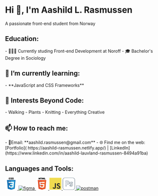 <h1 align="left">Hi 👋, I'm Aashild L. Rasmussen</h1>
<p align="left">A passionate front-end student from Norway</p>

<h2 align="left">Education:</h2>
- 👩🏼‍💻 Currently studing Front-end Development at Noroff
- 🎓 Bachelor's Degree in Sociology

<h2 align="left">🌱 I’m currently learning:</h2>
-  **JavaScript and CSS Frameworks**

<h2 align="left">🚀 Interests Beyond Code:</h2>
- Walking
- Plants
- Knitting
- Everything Creative

<h2 align="left">📫 How to reach me:</h2>
-  📧Email: **aashild.rasmussen@gmail.com**
- 🌐 Find me on the web: [Portfolio]( https://aashild-rasmussen.netlify.app/) | [LinkedIn](https://www.linkedin.com/in/aashild-lauvland-rasmussen-8494a91ba) 


<h2 align="left">Languages and Tools:</h2>
<p align="left"> <a href="https://www.w3schools.com/css/" target="_blank" rel="noreferrer"> <img src="https://raw.githubusercontent.com/devicons/devicon/master/icons/css3/css3-original-wordmark.svg" alt="css3" width="40" height="40"/> </a> <a href="https://www.figma.com/" target="_blank" rel="noreferrer"> <img src="https://www.vectorlogo.zone/logos/figma/figma-icon.svg" alt="figma" width="40" height="40"/> </a> <a href="https://www.w3.org/html/" target="_blank" rel="noreferrer"> <img src="https://raw.githubusercontent.com/devicons/devicon/master/icons/html5/html5-original-wordmark.svg" alt="html5" width="40" height="40"/> </a> <a href="https://developer.mozilla.org/en-US/docs/Web/JavaScript" target="_blank" rel="noreferrer"> <img src="https://raw.githubusercontent.com/devicons/devicon/master/icons/javascript/javascript-original.svg" alt="javascript" width="40" height="40"/> </a> <a href="https://www.photoshop.com/en" target="_blank" rel="noreferrer"> <img src="https://raw.githubusercontent.com/devicons/devicon/master/icons/photoshop/photoshop-line.svg" alt="photoshop" width="40" height="40"/> </a> <a href="https://postman.com" target="_blank" rel="noreferrer"> <img src="https://www.vectorlogo.zone/logos/getpostman/getpostman-icon.svg" alt="postman" width="40" height="40"/> </a> </p>
